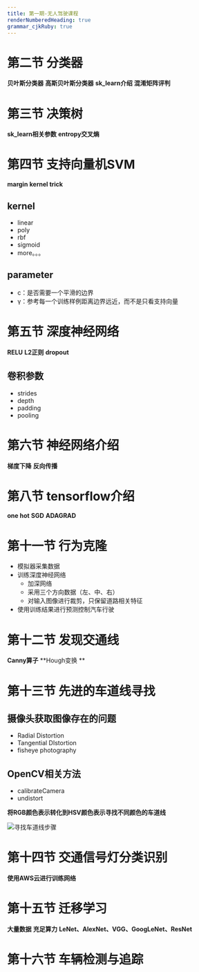 ```yaml
---
title: 第一期-无人驾驶课程
renderNumberedHeading: true
grammar_cjkRuby: true
---
```


# 第二节 分类器
**贝叶斯分类器**
**高斯贝叶斯分类器**
**sk_learn介绍**
**混淆矩阵评判**

# 第三节 决策树
**sk_learn相关参数**
**entropy交叉熵**

# 第四节 支持向量机SVM
**margin**
**kernel trick**

## kernel 
- linear
- poly
- rbf
- sigmoid
- more。。。

## parameter
- c：是否需要一个平滑的边界
- γ：参考每一个训练样例距离边界远近，而不是只看支持向量

# 第五节 深度神经网络
**RELU**
**L2正则**
**dropout**

## 卷积参数
- strides
- depth
- padding
- pooling

# 第六节 神经网络介绍
**梯度下降**
**反向传播**

# 第八节 tensorflow介绍
**one hot**
**SGD**
**ADAGRAD**

# 第十一节 行为克隆
- 模拟器采集数据
- 训练深度神经网络
	- 加深网络
	- 采用三个方向数据（左、中、右）
	- 对输入图像进行裁剪，只保留道路相关特征
- 使用训练结果进行预测控制汽车行驶

# 第十二节 发现交通线
**Canny算子**
**Hough变换 **

# 第十三节 先进的车道线寻找
## 摄像头获取图像存在的问题
- Radial Distortion
- Tangential DIstortion
- fisheye photography

## OpenCV相关方法
- calibrateCamera
- undistort

**将RGB颜色表示转化到HSV颜色表示寻找不同颜色的车道线**

![寻找车道线步骤](https://gitee.com/knowmefly/little_book_maker/raw/master/小书匠/1594543810024.png)


# 第十四节 交通信号灯分类识别
**使用AWS云进行训练网络**

# 第十五节 迁移学习
**大量数据**
**充足算力**
**LeNet、AlexNet、VGG、GoogLeNet、ResNet**

# 第十六节 车辆检测与追踪
